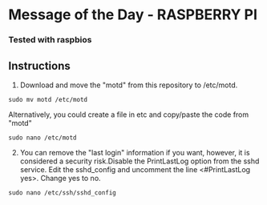 # Message of the Day - RASPBERRY PI
### Tested with raspbios

## Instructions

1. Download and move the "motd" from this repository to /etc/motd.
```
sudo mv motd /etc/motd
```
Alternatively, you could create a file in etc and copy/paste the code from "motd"
```
sudo nano /etc/motd
```

2. You can remove the "last login" information if you want, however, it is considered a security risk.Disable the PrintLastLog option from the sshd service. Edit the sshd_config and uncomment the line <#PrintLastLog yes>. Change yes to no.

``
    sudo nano /etc/ssh/sshd_config
``
